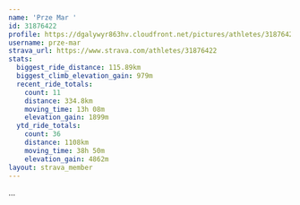 ```yaml
---
name: 'Prze Mar '
id: 31876422
profile: https://dgalywyr863hv.cloudfront.net/pictures/athletes/31876422/22548952/3/large.jpg
username: prze-mar
strava_url: https://www.strava.com/athletes/31876422
stats:
  biggest_ride_distance: 115.89km
  biggest_climb_elevation_gain: 979m
  recent_ride_totals:
    count: 11
    distance: 334.8km
    moving_time: 13h 08m
    elevation_gain: 1899m
  ytd_ride_totals:
    count: 36
    distance: 1108km
    moving_time: 38h 50m
    elevation_gain: 4862m
layout: strava_member
--- 
```

...
